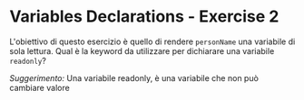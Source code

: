 # Variables Declarations - Exercise 2
L'obiettivo di questo esercizio è quello di rendere `personName` una variabile di sola lettura. Qual è la keyword da utilizzare per dichiarare una variabile `readonly`?

*Suggerimento:* Una variabile readonly, è una variabile che non può cambiare valore